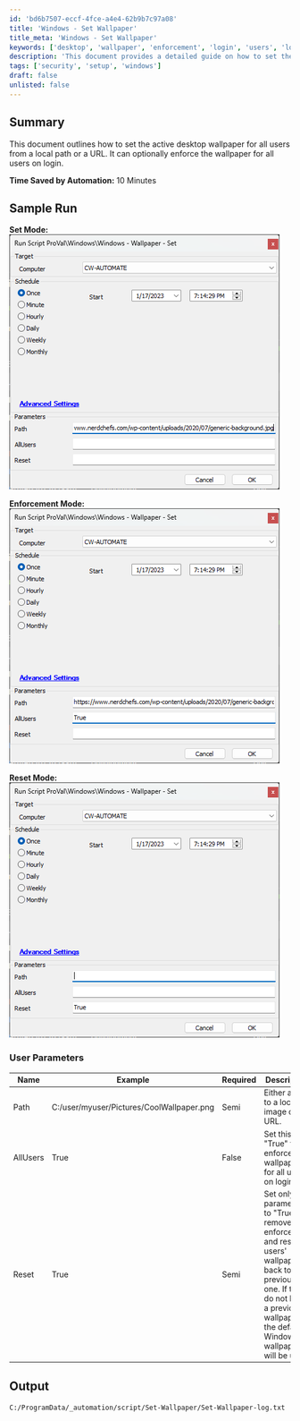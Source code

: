 ```yaml
---
id: 'bd6b7507-eccf-4fce-a4e4-62b9b7c97a08'
title: 'Windows - Set Wallpaper'
title_meta: 'Windows - Set Wallpaper'
keywords: ['desktop', 'wallpaper', 'enforcement', 'login', 'users', 'local', 'url']
description: 'This document provides a detailed guide on how to set the active desktop wallpaper for all users from a local path or a URL. It includes options for enforcing the wallpaper on user login and resetting to previous wallpapers, along with user parameters and expected output.'
tags: ['security', 'setup', 'windows']
draft: false
unlisted: false
---
```


## Summary

This document outlines how to set the active desktop wallpaper for all users from a local path or a URL. It can optionally enforce the wallpaper for all users on login.

**Time Saved by Automation:** 10 Minutes

## Sample Run

**Set Mode:**
![Set Mode](../../../static/img/Windows---Set-Wallpaper/image_1.png)

**Enforcement Mode:**
![Enforcement Mode](../../../static/img/Windows---Set-Wallpaper/image_2.png)

**Reset Mode:**
![Reset Mode](../../../static/img/Windows---Set-Wallpaper/image_3.png)

### User Parameters

| Name      | Example                                             | Required | Description                                                                                                   |
|-----------|-----------------------------------------------------|----------|---------------------------------------------------------------------------------------------------------------|
| Path      | C:/user/myuser/Pictures/CoolWallpaper.png          | Semi     | Either a path to a local image or a URL.                                                                      |
| AllUsers  | True                                               | False    | Set this to "True" to enforce the wallpaper for all users on login.                                          |
| Reset     | True                                               | Semi     | Set only this parameter to "True" to remove all enforcement and reset all users' wallpapers back to their previous one. If they do not have a previous wallpaper, the default Windows wallpaper will be used. |

## Output

```
C:/ProgramData/_automation/script/Set-Wallpaper/Set-Wallpaper-log.txt
```



